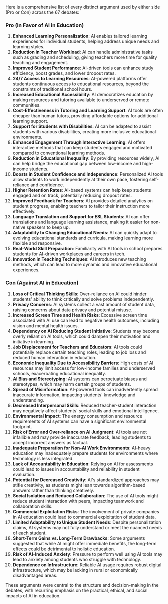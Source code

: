 Here is a comprehensive list of every distinct argument used by either side (Pro or Con) across the 67 debates:

### Pro (In Favor of AI in Education)
1. **Enhanced Learning Personalization**: AI enables tailored learning experiences for individual students, helping address unique needs and learning styles.
2. **Reduction in Teacher Workload**: AI can handle administrative tasks such as grading and scheduling, giving teachers more time for quality teaching and engagement.
3. **Improved Student Performance**: AI-driven tools can enhance study efficiency, boost grades, and lower dropout rates.
4. **24/7 Access to Learning Resources**: AI-powered platforms offer students continuous access to educational resources, beyond the constraints of traditional school hours.
5. **Increased Educational Accessibility**: AI democratizes education by making resources and tutoring available to underserved or remote communities.
6. **Cost-Effectiveness in Tutoring and Learning Support**: AI tools are often cheaper than human tutors, providing affordable options for additional learning support.
7. **Support for Students with Disabilities**: AI can be adapted to assist students with various disabilities, creating more inclusive educational environments.
8. **Enhanced Engagement Through Interactive Learning**: AI offers interactive methods that can keep students engaged and motivated compared to conventional learning methods.
9. **Reduction in Educational Inequality**: By providing resources widely, AI can help bridge the educational gap between low-income and high-income students.
10. **Boosts in Student Confidence and Independence**: Personalized AI tools allow students to work independently at their own pace, fostering self-reliance and confidence.
11. **Higher Retention Rates**: AI-based systems can help keep students engaged and on track, potentially reducing dropout rates.
12. **Improved Feedback for Teachers**: AI provides detailed analytics on student progress, enabling teachers to tailor their instruction more effectively.
13. **Language Translation and Support for ESL Students**: AI can offer translations and language learning assistance, making it easier for non-native speakers to keep up.
14. **Adaptability to Changing Educational Needs**: AI can quickly adapt to evolving educational standards and curricula, making learning more flexible and responsive.
15. **Real-World Skill Preparation**: Familiarity with AI tools in school prepares students for AI-driven workplaces and careers in tech.
16. **Innovation in Teaching Techniques**: AI introduces new teaching methods, which can lead to more dynamic and innovative educational experiences.

### Con (Against AI in Education)
1. **Loss of Critical Thinking Skills**: Over-reliance on AI could hinder students' ability to think critically and solve problems independently.
2. **Privacy Concerns**: AI systems collect a vast amount of student data, raising concerns about data privacy and potential misuse.
3. **Increased Screen Time and Health Risks**: Excessive screen time associated with AI use can lead to negative health outcomes, including vision and mental health issues.
4. **Dependency on AI Reducing Student Initiative**: Students may become overly reliant on AI tools, which could dampen their motivation and initiative in learning.
5. **Job Displacement for Teachers and Educators**: AI tools could potentially replace certain teaching roles, leading to job loss and reduced human interaction in education.
6. **Economic Inequality Due to Accessibility Barriers**: High costs of AI resources may limit access for low-income families and underserved schools, exacerbating educational inequality.
7. **AI Bias and Stereotyping**: AI systems can perpetuate biases and stereotypes, which may harm certain groups of students.
8. **Spread of Misinformation**: AI-powered tools can inadvertently spread inaccurate information, impacting students' knowledge and understanding.
9. **Decreased Interpersonal Skills**: Reduced teacher-student interaction may negatively affect students' social skills and emotional intelligence.
10. **Environmental Impact**: The energy consumption and resource requirements of AI systems can have a significant environmental footprint.
11. **Risk of Error and Over-reliance on AI Judgment**: AI tools are not infallible and may provide inaccurate feedback, leading students to accept incorrect answers as factual.
12. **Inadequate Preparation for Non-AI Work Environments**: AI-heavy education may inadequately prepare students for environments where technology is less integrated.
13. **Lack of Accountability in Education**: Relying on AI for assessments could lead to issues in accountability and reliability in student evaluation.
14. **Potential for Decreased Creativity**: AI's standardized approaches may stifle creativity, as students might lean towards algorithm-based answers rather than thinking creatively.
15. **Social Isolation and Reduced Collaboration**: The use of AI tools might reduce student interaction with peers, impacting teamwork and collaboration skills.
16. **Commercial Exploitation Risks**: The involvement of private companies in AI education could lead to commercial exploitation of student data.
17. **Limited Adaptability to Unique Student Needs**: Despite personalization claims, AI systems may not fully understand or meet the nuanced needs of each student.
18. **Short-Term Gains vs. Long-Term Drawbacks**: Some arguments suggested that while AI might offer immediate benefits, the long-term effects could be detrimental to holistic education.
19. **Risk of AI-Induced Anxiety**: Pressure to perform well using AI tools may lead to anxiety among students who struggle with technology.
20. **Dependence on Infrastructure**: Reliable AI usage requires robust digital infrastructure, which may be lacking in rural or economically disadvantaged areas.

These arguments were central to the structure and decision-making in the debates, with recurring emphasis on the practical, ethical, and social impacts of AI in education.